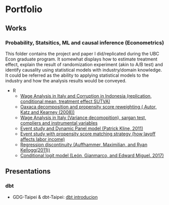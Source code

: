 # Portfolio
## Works

### Probability, Statsitics, ML and causal inference (Econometrics)
 This folder contains the project and paper I did/replicated during the UBC Econ graduate program. It somewhat displays how to estimate treatment effect, explain the result of randomization experiment (akin to  A/B test) and identify causality using statistical models with industry/domain knowledge. It could be referred as the ability to applying statistical models to the industry and how the analysis results would be conveyed.
* R
    + [Wage Analysis in Italy and Corruption in Indonesia (replication, conditional mean, treatment effect SUTVA)](https://github.com/neofreex01/ds_portfolio/blob/main/R(2019-2020)/Econmetrics%20problem%20sets/Wage-analysis-and-labor-economics.md)
    + [Oaxaca decomposition and propensity score reweighting ( Autor, Katz and Kearney (2008))](https://github.com/neofreex01/ds_portfolio/blob/main/R(2019-2020)/Econmetrics%20problem%20sets/Oaxaca-decompostition.md)
    + [Wage Analysis in Italy (Variance decomopition), sargan test, compliers and instrumental variables](https://github.com/neofreex01/ds_portfolio/blob/main/R(2019-2020)/Econmetrics%20problem%20sets/Econ-ps2.md)
    + [Event study and Dynamic Panel model (Patrick Kline, 2011)](https://github.com/neofreex01/ds_portfolio/blob/main/R(2019-2020)/Econmetrics%20problem%20sets/event-study-and-dynamic-panel.md)
    + [Event study with propensity score matching strategy (how layoff affects labor income)](https://github.com/neofreex01/ds_portfolio/blob/main/R(2019-2020)/Econmetrics%20problem%20sets/Event-study-with-matching.md)
    + [Regression discontinuity (Auffhammer, Maximilian, and Ryan Kellogg(2011))](https://github.com/neofreex01/ds_portfolio/blob/main/R(2019-2020)/Econmetrics%20problem%20sets/Replication1-finalVer..pdf)
    + [Conditional logit model (León, Gianmarco, and Edward Miguel. 2017)](https://github.com/neofreex01/ds_portfolio/blob/main/R(2019-2020)/Econmetrics%20problem%20sets/Environ-replication2.md)





## Presentations
### dbt
+ GDG-Taipei & dbt-Taipei: [dbt introducion](https://docs.google.com/presentation/d/1rTTefvdfqtHP70KFAX_BiFbVlxCDP-TBPDX0P_XgaLM/edit?usp=sharing)

